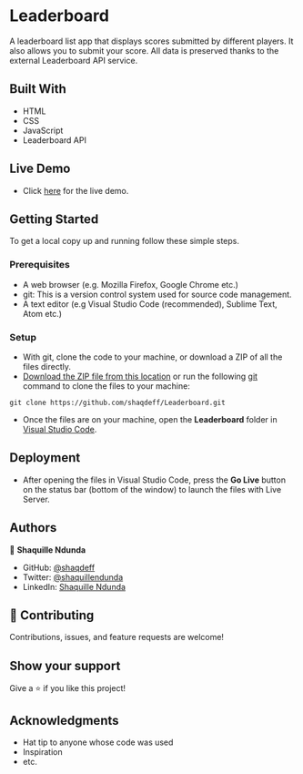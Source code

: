 # Leaderboard
A leaderboard list app that displays scores submitted by different players. It also allows you to submit your score. All data is preserved thanks to the external Leaderboard API service.

## Built With

- HTML
- CSS
- JavaScript
- Leaderboard API

## Live Demo
- Click [here](https://shaqdeff.github.io/Leaderboard/) for the live demo.

## Getting Started

To get a local copy up and running follow these simple steps.

### Prerequisites

- A web browser (e.g. Mozilla Firefox, Google Chrome etc.)
- git: This is a version control system used for source code management.
- A text editor (e.g Visual Studio Code (recommended), Sublime Text, Atom etc.)

### Setup

- With git, clone the code to your machine, or download a ZIP of all the files directly.
- [Download the ZIP file from this location](https://github.com/shaqdeff/Leaderboard/archive/refs/heads/develop.zip) or run the following [git](https://git-scm.com/) command to clone the files to your machine:

```
git clone https://github.com/shaqdeff/Leaderboard.git
```

- Once the files are on your machine, open the **Leaderboard** folder in [Visual Studio Code](https://code.visualstudio.com/download).

## Deployment

- After opening the files in Visual Studio Code, press the **Go Live** button on the status bar (bottom of the window) to launch the files with Live Server.

## Authors

👤 **Shaquille Ndunda**

- GitHub: [@shaqdeff](https://github.com/shaqdeff)
- Twitter: [@shaquillendunda](https://twitter.com/shaquillendunda)
- LinkedIn: [Shaquille Ndunda](https://www.linkedin.com/in/shaquille-ndunda-b13a95107/)

## 🤝 Contributing

Contributions, issues, and feature requests are welcome!

## Show your support

Give a ⭐️ if you like this project!

## Acknowledgments

- Hat tip to anyone whose code was used
- Inspiration
- etc.